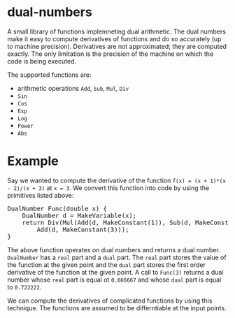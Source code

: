 # dual-numbers
A small library of functions implemneting dual arithmetic. The dual numbers make it easy to compute derivatives of functions and do so accurately (up to machine precision). Derivatives are not approximated; they are computed exactly. The only limitation is the precision of the machine on which the code is being executed.

The supported functions are:
* arithmetic operations `Add`, `Sub`, `Mul`, `Div`
* `Sin`
* `Cos`
* `Exp`
* `Log`
* `Power`
* `Abs`

# Example
Say we wanted to compute the derivative of the function `f(x) = (x + 1)*(x - 2)/(x + 3)` at `x = 3`. We convert this function into code by using the primitives listed above:

<pre>
DualNumber Func(double x) {
	DualNumber d = MakeVariable(x);
	return Div(Mul(Add(d, MakeConstant(1)), Sub(d, MakeConstant(2))),
		Add(d, MakeConstant(3)));
}
</pre>
  
The above function operates on dual numbers and returns a dual number. `DualNumber` has a `real` part and a `dual` part. The `real` part stores the value of the function at the given point and the `dual` part stores the first order derivative of the function at the given point. A call to `Func(3)` returns a dual number whose `real` part is equal ot `0.666667` and whose `dual` part is equal to `0.722222`.

We can compute the derivatives of complicated functions by using this technique. The functions are assumed to be differntiable at the input points.
